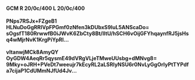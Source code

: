 #### GCM R 20/0c/400 L 20/0c/400
**PNps7RSJx+FZgeB1**<br/>**HLNuDoGgRRIVpFPGmf0zNfen3kDUbxS9IuL5ANScaDo=**<br/>**sOgsfT180RrwwfB0iJWvK6ZbCty8Bt/IltU/hSCH6vOijGFYhqaynfRJ5jsHsq4wMjrNvK1KrgPiYpRI...**<br/><br/>
**vItanwjMCk8AmyQY**<br/>**OyGDW4AeqRr5qysmE49dVRgVLjeTMweUUsbg+dMNvg8=**<br/>**9Mky+oJRH+PVeDt7weeujr7kEcyRL2aLSRlyNSU6r0NvLyGgOrlyPtTYPdfa7cijaP1CdUMmNJfUd4Jv...**